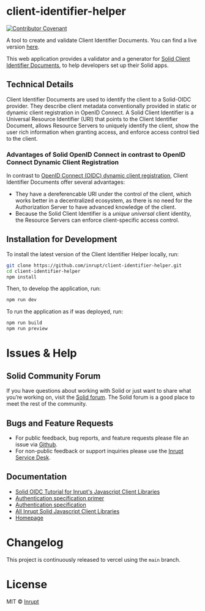 # client-identifier-helper

[![Contributor Covenant](https://img.shields.io/badge/Contributor%20Covenant-2.1-4baaaa.svg)](code_of_conduct.md)

A tool to create and validate Client Identifier Documents. You can find a live version [here](https://client-identifier-helper.vercel.app/).

This web application provides a validator and a generator for [Solid Client Identifier Documents](https://solidproject.org/TR/oidc#clientids), to help developers set up their Solid apps.

## Technical Details

Client Identifier Documents are used to identify the client to a Solid-OIDC provider. They describe client metadata conventionally provided in static or dynamic client registration in OpenID Connect.
A Solid Client Identifier is a Universal Resource Identifier (URI) that points to the Client Identifier Document, allows Resource Servers to uniquely identify the client, show the user rich information when granting access, and enforce access control tied to the client.

### Advantages of Solid OpenID Connect in contrast to OpenID Connect Dynamic Client Registration

In contrast to [OpenID Connect (OIDC) dynamic client registration](https://openid.net/specs/openid-connect-registration-1_0.html#ClientMetadata), Client Identifier Documents offer several advantages:

- They have a dereferencable URI under the control of the client, which works better in a decentralized ecosystem, as there is no need for the Authorization Server to have advanced knowledge of the client.
- Because the Solid Client Identifier is a _unique universal_ client identity, the Resource Servers can enforce client-specific access control.

## Installation for Development

To install the latest version of the Client Identifier Helper locally, run:

```bash
git clone https://github.com/inrupt/client-identifier-helper.git
cd client-identifier-helper
npm install
```

Then, to develop the application, run:

```bash
npm run dev
```

To run the application as if was deployed, run:

```bash
npm run build
npm run preview
```

# Issues & Help

## Solid Community Forum

If you have questions about working with Solid or just want to share what you’re
working on, visit the [Solid forum](https://forum.solidproject.org/). The Solid
forum is a good place to meet the rest of the community.

## Bugs and Feature Requests

- For public feedback, bug reports, and feature requests please file an issue
  via [Github](https://github.com/inrupt/client-identifier-helper/issues/).
- For non-public feedback or support inquiries please use the
  [Inrupt Service Desk](https://inrupt.atlassian.net/servicedesk).

## Documentation

- [Solid OIDC Tutorial for Inrupt's Javascript Client Libraries](https://docs.inrupt.com/developer-tools/javascript/client-libraries/tutorial/authenticate-client/)
- [Authentication specification primer](https://solidproject.org/TR/oidc-primer)
- [Authentication specification](https://solidproject.org/TR/oidc#clientids-document)
- [All Inrupt Solid Javascript Client Libraries](https://docs.inrupt.com/developer-tools/javascript/client-libraries/)
- [Homepage](https://docs.inrupt.com/)

# Changelog

This project is continuously released to vercel using the `main` branch.

# License

MIT © [Inrupt](https://inrupt.com)
